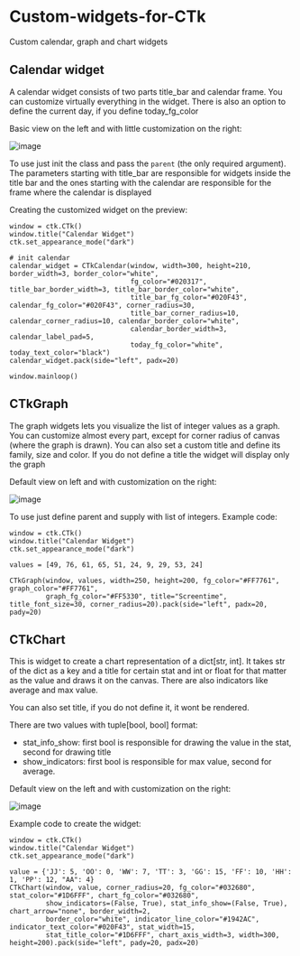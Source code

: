 # Custom-widgets-for-CTk
Custom calendar, graph and chart widgets

## Calendar widget
A calendar widget consists of two parts title_bar and calendar frame. You can customize virtually everything in the widget. There is 
also an option to define the current day, if you define today_fg_color

Basic view on the left and with little customization on the right:

![image](https://github.com/ZikPin/Custom-widgets-for-CTk/assets/65452275/b27c41e8-c5bb-4788-92ad-f1e39bc6ab49)

To use just init the class and pass the `parent` (the only required argument). The parameters starting with title_bar are responsible for 
widgets inside the title bar and the ones starting with the calendar are responsible for the frame where the calendar is displayed

Creating the customized widget on the preview:
```
window = ctk.CTk()
window.title("Calendar Widget")
ctk.set_appearance_mode("dark")

# init calendar
calendar_widget = CTkCalendar(window, width=300, height=210, border_width=3, border_color="white",
                              fg_color="#020317", title_bar_border_width=3, title_bar_border_color="white",
                              title_bar_fg_color="#020F43", calendar_fg_color="#020F43", corner_radius=30,
                              title_bar_corner_radius=10, calendar_corner_radius=10, calendar_border_color="white",
                              calendar_border_width=3, calendar_label_pad=5,
                              today_fg_color="white", today_text_color="black")
calendar_widget.pack(side="left", padx=20)

window.mainloop()
```

## CTkGraph
The graph widgets lets you visualize the list of integer values as a graph. You can customize almost every part, except for corner radius of canvas (where the graph is drawn). You can also set a custom title and define its family, size and color. If you do not define a title
the widget will display only the graph

Default view on left and with customization on the right:

![image](https://github.com/ZikPin/Custom-widgets-for-CTk/assets/65452275/17b46820-d881-4f27-8ea9-7dd572d9d704)

To use just define parent and supply with list of integers. Example code:
```
window = ctk.CTk()
window.title("Calendar Widget")
ctk.set_appearance_mode("dark")

values = [49, 76, 61, 65, 51, 24, 9, 29, 53, 24]

CTkGraph(window, values, width=250, height=200, fg_color="#FF7761", graph_color="#FF7761",
         graph_fg_color="#FF5330", title="Screentime", title_font_size=30, corner_radius=20).pack(side="left", padx=20, pady=20)
```
## CTkChart
This is widget to create a chart representation of a dict[str, int]. It takes str of the dict as a key and a title
for certain stat and int or float for that matter as the value and draws it on the canvas. There are also
indicators like average and max value.

You can also set title, if you do not define it, it wont be rendered.

There are two values with tuple[bool, bool] format:
- stat_info_show: first bool is responsible for drawing the value in the stat, second for drawing title
- show_indicators: first bool is responsible for max value, second for average.

Default view on the left and with customization on the right:

![image](https://github.com/ZikPin/Custom-widgets-for-CTk/assets/65452275/e40ea973-77d0-42c4-b740-535c15ad5748)

Example code to create the widget:

```
window = ctk.CTk()
window.title("Calendar Widget")
ctk.set_appearance_mode("dark")

value = {'JJ': 5, 'OO': 0, 'WW': 7, 'TT': 3, 'GG': 15, 'FF': 10, 'HH': 1, 'PP': 12, "AA": 4}
CTkChart(window, value, corner_radius=20, fg_color="#032680", stat_color="#1D6FFF", chart_fg_color="#032680",
         show_indicators=(False, True), stat_info_show=(False, True), chart_arrow="none", border_width=2,
         border_color="white", indicator_line_color="#1942AC", indicator_text_color="#020F43", stat_width=15,
         stat_title_color="#1D6FFF", chart_axis_width=3, width=300, height=200).pack(side="left", pady=20, padx=20)
```
